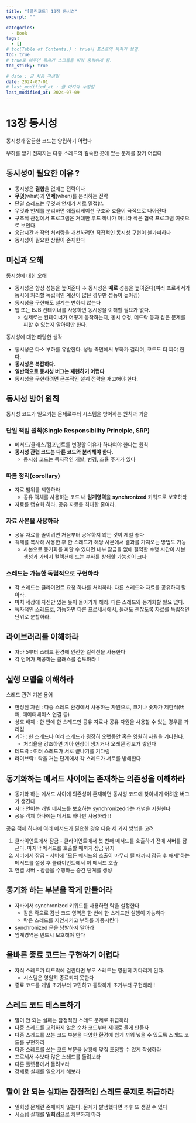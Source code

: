 ```yaml
---
title: "[클린코드] 13장 동시성"
excerpt: ""

categories:
  - Book
tags:
  - []
# toc(Table of Contents.) : true시 포스트의 목차가 보임.
toc: true
# true로 해주면 목차가 스크롤을 따라 움직이게 됨.
toc_sticky: true

# date : 글 처음 작성일
date: 2024-07-01
# last_modified_at : 글 마지막 수정일
last_modified_at: 2024-07-09
---
```


# 13장 동시성

동시성과 깔끔한 코드는 양립하기 어렵다

부하를 받기 전까지는 다중 스레드의 깊숙한 곳에 있는 문제를 찾기 어렵다

## 동시성이 필요한 이유 ?

- 동시성은 **결합**을 없애는 전략이다
- **무엇**(what)과 **언제**(when)를 분리하는 전략
- 단일 스레드는 무엇과 언제가 서로 밀접함.
- 무엇과 언제를 분리하면 애플리케이션 구조와 효율이 극적으로 나아진다
- 구조적 관점에서 프로그램은 거대한 루프 하나가 아니라 작은 협력 프로그램 여럿으로 보인다.
- 응답시간과 작업 처리량을 개선하려면 직접적인 동시성 구현이 불가피하다
- 동시성이 필요한 상황이 존재한다

## 미신과 오해

동시성에 대한 오해

- 동시성은 항상 성능을 높여준다 → 동시성은 **때로** 성능을 높여준다(여러 프로세서가 동시에 처리할 독립적인 계산이 많은 경우만 성능이 높아짐)
- 동시성을 구현해도 설계는 변하지 않는다
- 웹 또는 EJB 컨테이너를 사용하면 동시성을 이해할 필요가 없다.
  - 실제로는 컨테이너가 어떻게 동작하는지, 동시 수정, 데드락 등과 같은 문제를 피할 수 있는지 알아야만 한다.

동시성에 대한 타당한 생각

- 동시성은 다소 부하를 유발한다. 성능 측면에서 부하가 걸리며, 코드도 더 짜야 한다.
- **동시성은 복잡하다.**
- **일반적으로 동시성 버그는 재현하기 어렵다**
- 동시성을 구현하려면 근본적인 설계 전략을 재고해야 한다.

## 동시성 방어 원칙

동시성 코드가 일으키는 문제로부터 시스템을 방어하는 원칙과 기술

### 단일 책임 원칙(Single Responsibility Principle, SRP)

- 메서드/클래스/컴포넌트를 변경할 이유가 하나여야 한다는 원칙
- **동시성 관련 코드는 다른 코드와 분리해야 한다.**
  - 동시성 코드는 독자적인 개발, 변경, 조율 주기가 있다

### 따름 정리(corollary)

- 자료 범위를 제한하라
  - 공유 객체를 사용하는 코드 내 **임계영역**을 **synchronized** 키워드로 보호하라
- 자료를 캡슐화 하라. 공유 자료를 최대한 줄여라.

### 자료 사본을 사용하라

- 공유 자료를 줄이려면 처음부터 공유하지 않는 것이 제일 좋다
- 객체를 복사해 사용한 후 한 스레드가 해당 사본에서 결과를 가져오는 방법도 가능
  - 사본으로 동기화를 피할 수 있다면 내부 잠금을 없애 절약한 수행 시간이 사본 생성과 가비지 컬렉션에 드는 부하를 상쇄할 가능성이 크다

### 스레드는 가능한 독립적으로 구현하라

- 각 스레드는 클라이언트 요청 하나를 처리하라. 다른 스레드와 자료를 공유하지 말아라.
- 마치 세상에 자신만 있는 듯이 돌아가게 해라. 다른 스레드와 동기화할 필요 없다.
- 독자적인 스레드로, 가능하면 다른 프로세서에서, 돌려도 괜찮도록 자료를 독립적인 단위로 분할하라.

## 라이브러리를 이해하라

- 자바 5부터 스레드 환경에 안전한 컬렉션을 사용한다
- 각 언어가 제공하는 클래스를 검토하라 !

## 실행 모델을 이해하라

스레드 관련 기본 용어

- 한정된 자원 : 다중 스레드 환경에서 사용하는 자원으로, 크기나 숫자가 제한적(버퍼, 데이터베이스 연결 등)
- 상호 배제 : 한 번에 한 스레드만 공유 자료나 공유 자원을 사용할 수 있는 경우를 가리킴
- 기아 : 한 스레드나 여러 스레드가 굉장히 오랫동안 혹은 영원히 자원을 기다린다.
  - 처리율을 강조하면 기아 현상이 생기거나 오래된 정보가 쌓인다
- 데드락 : 여러 스레드가 서로 끝나기를 기다림
- 라이브락 : 락을 거는 단계에서 각 스레드가 서로를 방해한다

## 동기화하는 메서드 사이에는 존재하는 의존성을 이해하라

- 동기화 하는 메서드 사이에 의존성이 존재하면 동시성 코드에 찾아내기 어려운 버그가 생긴다
- 자바 언어는 개별 메서드를 보호하는 synchronized라는 개념을 지원한다
- 공유 객체 하나에는 메서드 하나만 사용하라 !!

공유 객체 하나에 여러 메서드가 필요한 경우 다음 세 가지 방법을 고려

1. 클라이언트에서 잠금 - 클라이언트에서 첫 번째 메서드를 호출하기 전에 서버를 잠근다. 마지막 메서드를 호출할 때까지 잠금 유지
2. 서버에서 잠금 - 서버에 “모든 메서드의 호출이 마무리 될 때까지 잠금 후 해제”하는 메서드를 설정 후 클라이언트에서 이 메서드 호출
3. 연결 서버 - 잠금을 수행하는 중간 단계를 생성

## 동기화 하는 부분을 작게 만들어라

- 자바에서 synchronized 키워드를 사용하면 락을 설정한다
  - 같은 락으로 감싼 코드 영역은 한 번에 한 스레드만 실행이 가능하다
  - 락은 스레드를 지연시키고 부하를 가중시킨다
- synchronized 문을 남발하지 말아라
- 임계영역은 반드시 보호해야 한다

## 올바른 종료 코드는 구현하기 어렵다

- 자식 스레드가 데드락에 걸린다면 부모 스레드는 영원히 기다리게 된다.
  - 시스템은 영원히 종료되지 못한다
- 종료 코드를 개발 초기부터 고민하고 동작하게 초기부터 구현해라 !

## 스레드 코드 테스트하기

- 말이 안 되는 실패는 잠정적인 스레드 문제로 취급하라
- 다중 스레드를 고려하지 않은 순차 코드부터 제대로 돌게 만들자
- 다중 스레드를 쓰는 코드 부분을 다양한 환경에 쉽게 끼워 넣을 수 있도록 스레드 코드를 구현하라
- 다중 스레드를 쓰는 코드 부분을 상황에 맞춰 조정할 수 있게 작성하라
- 프로세서 수보다 많은 스레드를 돌려보라
- 다른 플렛폼에서 돌려보라
- 강제로 실패를 일으키게 해보라

## 말이 안 되는 실패는 잠정적인 스레드 문제로 취급하라

- 일회성 문제란 존재하지 않는다. 문제가 발생했다면 추후 또 생길 수 있다
- 시스템 실패를 **일회성**으로 치부하지 마라
